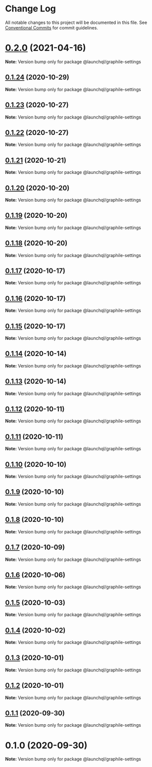 # Change Log

All notable changes to this project will be documented in this file.
See [Conventional Commits](https://conventionalcommits.org) for commit guidelines.

# [0.2.0](https://github.com/launchql/launchql/compare/@launchql/graphile-settings@0.1.24...@launchql/graphile-settings@0.2.0) (2021-04-16)

**Note:** Version bump only for package @launchql/graphile-settings





## [0.1.24](https://github.com/launchql/launchql/compare/@launchql/graphile-settings@0.1.23...@launchql/graphile-settings@0.1.24) (2020-10-29)

**Note:** Version bump only for package @launchql/graphile-settings





## [0.1.23](https://github.com/launchql/launchql/compare/@launchql/graphile-settings@0.1.22...@launchql/graphile-settings@0.1.23) (2020-10-27)

**Note:** Version bump only for package @launchql/graphile-settings





## [0.1.22](https://github.com/launchql/launchql/compare/@launchql/graphile-settings@0.1.21...@launchql/graphile-settings@0.1.22) (2020-10-27)

**Note:** Version bump only for package @launchql/graphile-settings





## [0.1.21](https://github.com/launchql/launchql/compare/@launchql/graphile-settings@0.1.20...@launchql/graphile-settings@0.1.21) (2020-10-21)

**Note:** Version bump only for package @launchql/graphile-settings





## [0.1.20](https://github.com/launchql/launchql/compare/@launchql/graphile-settings@0.1.19...@launchql/graphile-settings@0.1.20) (2020-10-20)

**Note:** Version bump only for package @launchql/graphile-settings





## [0.1.19](https://github.com/launchql/launchql/compare/@launchql/graphile-settings@0.1.18...@launchql/graphile-settings@0.1.19) (2020-10-20)

**Note:** Version bump only for package @launchql/graphile-settings





## [0.1.18](https://github.com/launchql/launchql/compare/@launchql/graphile-settings@0.1.17...@launchql/graphile-settings@0.1.18) (2020-10-20)

**Note:** Version bump only for package @launchql/graphile-settings





## [0.1.17](https://github.com/launchql/launchql/compare/@launchql/graphile-settings@0.1.16...@launchql/graphile-settings@0.1.17) (2020-10-17)

**Note:** Version bump only for package @launchql/graphile-settings





## [0.1.16](https://github.com/launchql/launchql/compare/@launchql/graphile-settings@0.1.15...@launchql/graphile-settings@0.1.16) (2020-10-17)

**Note:** Version bump only for package @launchql/graphile-settings





## [0.1.15](https://github.com/launchql/launchql/compare/@launchql/graphile-settings@0.1.14...@launchql/graphile-settings@0.1.15) (2020-10-17)

**Note:** Version bump only for package @launchql/graphile-settings





## [0.1.14](https://github.com/launchql/launchql/compare/@launchql/graphile-settings@0.1.13...@launchql/graphile-settings@0.1.14) (2020-10-14)

**Note:** Version bump only for package @launchql/graphile-settings





## [0.1.13](https://github.com/launchql/launchql/compare/@launchql/graphile-settings@0.1.12...@launchql/graphile-settings@0.1.13) (2020-10-14)

**Note:** Version bump only for package @launchql/graphile-settings





## [0.1.12](https://github.com/launchql/launchql/compare/@launchql/graphile-settings@0.1.11...@launchql/graphile-settings@0.1.12) (2020-10-11)

**Note:** Version bump only for package @launchql/graphile-settings





## [0.1.11](https://github.com/launchql/launchql/compare/@launchql/graphile-settings@0.1.10...@launchql/graphile-settings@0.1.11) (2020-10-11)

**Note:** Version bump only for package @launchql/graphile-settings





## [0.1.10](https://github.com/launchql/launchql/compare/@launchql/graphile-settings@0.1.9...@launchql/graphile-settings@0.1.10) (2020-10-10)

**Note:** Version bump only for package @launchql/graphile-settings





## [0.1.9](https://github.com/launchql/launchql/compare/@launchql/graphile-settings@0.1.8...@launchql/graphile-settings@0.1.9) (2020-10-10)

**Note:** Version bump only for package @launchql/graphile-settings





## [0.1.8](https://github.com/launchql/launchql/compare/@launchql/graphile-settings@0.1.7...@launchql/graphile-settings@0.1.8) (2020-10-10)

**Note:** Version bump only for package @launchql/graphile-settings





## [0.1.7](https://github.com/launchql/launchql/compare/@launchql/graphile-settings@0.1.6...@launchql/graphile-settings@0.1.7) (2020-10-09)

**Note:** Version bump only for package @launchql/graphile-settings





## [0.1.6](https://github.com/launchql/launchql/compare/@launchql/graphile-settings@0.1.5...@launchql/graphile-settings@0.1.6) (2020-10-06)

**Note:** Version bump only for package @launchql/graphile-settings





## [0.1.5](https://github.com/launchql/launchql/compare/@launchql/graphile-settings@0.1.4...@launchql/graphile-settings@0.1.5) (2020-10-03)

**Note:** Version bump only for package @launchql/graphile-settings





## [0.1.4](https://github.com/launchql/launchql/compare/@launchql/graphile-settings@0.1.3...@launchql/graphile-settings@0.1.4) (2020-10-02)

**Note:** Version bump only for package @launchql/graphile-settings





## [0.1.3](https://github.com/launchql/launchql/compare/@launchql/graphile-settings@0.1.2...@launchql/graphile-settings@0.1.3) (2020-10-01)

**Note:** Version bump only for package @launchql/graphile-settings





## [0.1.2](https://github.com/launchql/launchql/compare/@launchql/graphile-settings@0.1.1...@launchql/graphile-settings@0.1.2) (2020-10-01)

**Note:** Version bump only for package @launchql/graphile-settings





## [0.1.1](https://github.com/launchql/launchql/compare/@launchql/graphile-settings@0.1.0...@launchql/graphile-settings@0.1.1) (2020-09-30)

**Note:** Version bump only for package @launchql/graphile-settings





# 0.1.0 (2020-09-30)

**Note:** Version bump only for package @launchql/graphile-settings
